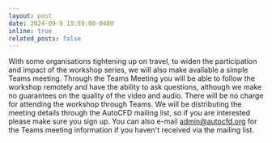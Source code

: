 ```yaml
---
layout: post
date: 2024-09-9 15:59:00-0400
inline: true
related_posts: false
---
```


With some organisations tightening up on travel, to widen the participation and impact of the workshop series, we will also make available a simple Teams meeting. Through the Teams Meeting you will be able to follow the workshop remotely and have the ability to ask questions, although we make no guarantees on the quality of the video and audio. There will be no charge for attending the workshop through Teams. We will be distributing the meeting details through the AutoCFD mailing list, so if you are interested please make sure you sign up. You can also e-mail admin@autocfd.org for the Teams meeting information if you haven't received via the mailing list.

